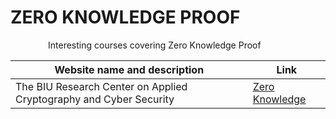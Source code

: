 # ZERO KNOWLEDGE PROOF
<p><img src="https://cdn.worldvectorlogo.com/logos/new-youtube-logo.svg"  width="60" height="10"/>Interesting courses covering Zero Knowledge Proof </p>

| Website name and description | Link                                                                                                                                                 |
| ---------------------------- | ---------------------------------------------------------------------------------------------------------------------------------------------------- |
| The BIU Research Center on Applied Cryptography and Cyber Security  | [Zero Knowledge](https://www.youtube.com/playlist?list=PL8Vt-7cSFnw29cLUVqAIuMlg1QJ-szV0K)                    |                                               |

